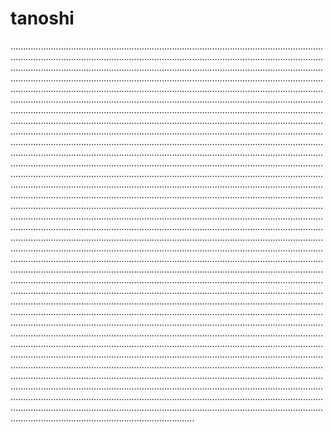 # tanoshi

.............................................................................................................................................................................................................................................................................................................................................................................................................................................................................................................................................................................................................................................................................................................................................................................................................................................................................................................................................................................................................................................................................................................................................................................................................................................................................................................................................................................................................................................................................................................................................................................................................................................................................................................................................................................................................................................................................................................................................................................................................................................................................................................................................................................................................................................................................................................................................................................................................................................................................................................................................................................................................................................................................................................................................................................................................................................................................................................................................................................................................................................................................................................................................................................................................................................................................................................................................................................................................................................................................................................................................................................................................................................................................................................................................................................................................................................................................................................................................................................................................................................................................................................................................................................................................................................................................................................................................................................................................................................................................................................................................................................................